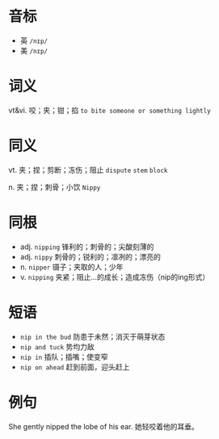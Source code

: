 # 音标

- 英 `/nɪp/`
- 美 `/nɪp/`

# 词义

vt&vi. 咬；夹；钳；掐
`to bite someone or something lightly`

# 同义

vt. 夹；捏；剪断；冻伤；阻止
`dispute` `stem` `block`

n. 夹；捏；刺骨；小饮
`Nippy`

# 同根

- adj. `nipping` 锋利的；刺骨的；尖酸刻薄的
- adj. `nippy` 刺骨的；锐利的；凛冽的；漂亮的
- n. `nipper` 镊子；夹取的人；少年
- v. `nipping` 夹紧；阻止…的成长；造成冻伤（nip的ing形式）

# 短语

- `nip in the bud` 防患于未然；消灭于萌芽状态
- `nip and tuck` 势均力敌
- `nip in` 插队；插嘴；使变窄
- `nip on ahead` 赶到前面，迎头赶上

# 例句

She gently nipped the lobe of his ear.
她轻咬着他的耳垂。


